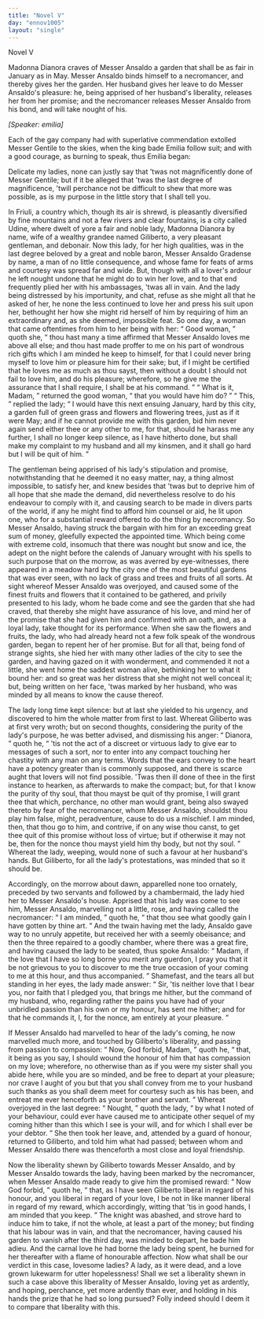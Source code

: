 ```yaml
---
title: "Novel V"
day: "ennov1005"
layout: "single"
---
```

<html>
 <head>
 </head>
 <body>
  <div id="nov1005" type="novella" who="emilia">
   <head>
    Novel V
   </head>
   <argument>
    <p>
     <milestone id="p00050001"/>
     <!--(i)-->
     Madonna Dianora craves of Messer Ansaldo a garden
 that shall be as fair in January as in May. Messer
 Ansaldo binds himself to a necromancer, and thereby
 gives her the garden. Her husband gives her leave
 to do Messer Ansaldo's pleasure: he, being apprised
 of her husband's liberality, releases her from her
 promise; and the necromancer releases Messer Ansaldo
 from his bond, and will take nought of his.
     <!--(/i)-->
    </p>
   </argument>
   <p>
    <i>
     [Speaker: emilia]
    </i>
   </p>
   <div3 type="commentary" who="author">
    <p>
     <milestone id="p00050002"/>
     <!--(sc)-->
     Each
     <!--(/sc)-->
     of the gay company had with superlative commendation
 extolled Messer Gentile to the skies, when the king bade Emilia
 follow suit; and with a good courage, as burning to speak, thus
 Emilia began:
    </p>
   </div3>
   <div3 type="commentary" who="emilia">
    <p>
     <milestone id="p00050003"/>
     Delicate my ladies, none can justly say that 'twas
 not magnificently done of Messer Gentile; but if it be alleged that
 'twas the last degree of magnificence, 'twill perchance not be
 difficult to shew that more was possible, as is my purpose in the little
 story that I shall tell you.
    </p>
   </div3>
   <p>
    <milestone id="p00050004"/>
    In Friuli, a country which, though its air is shrewd, is pleasantly
 diversified by fine mountains and not a few rivers and clear
 fountains, is a city called Udine, where dwelt of yore a fair and
 noble lady, Madonna Dianora by name, wife of a wealthy grandee
 named Giliberto, a very pleasant gentleman, and debonair. Now
 this lady, for her high qualities, was in the last degree beloved by
 a great and noble baron, Messer Ansaldo Gradense by name, a
 man of no little consequence, and whose fame for feats of arms and
 courtesy was spread far and wide.
    <milestone id="p00050005"/>
    But, though with all a lover's
 ardour he left nought undone that he might do to win her love, and
 to that end frequently plied her with his ambassages, 'twas all in
    <pb n="336"/>
    vain. And the lady being distressed by his importunity, and chat,
 refuse as she might all that he asked of her, he none the less
 continued to love her and press his suit upon her, bethought her how
 she might rid herself of him by requiring of him an extraordinary
 and, as she deemed, impossible feat.
    <milestone id="p00050006"/>
    So one day, a woman that came
 oftentimes from him to her being with her:
    <q direct="unspecified">
     Good woman,
    </q>
    quoth she,
    <q direct="unspecified">
     thou hast many a time affirmed that Messer Ansaldo
 loves me above all else; and thou hast made proffer to me on his
 part of wondrous rich gifts which I am minded he keep to himself,
 for that I could never bring myself to love him or pleasure him for
 their sake; but, if I might be certified that he loves me as
 much as thou sayst, then without a doubt I should not fail to love
 him, and do his pleasure; wherefore, so he give me the assurance
 that I shall require, I shall be at his command.
    </q>
    <milestone id="p00050007"/>
    <q direct="unspecified">
     What is it,
 Madam,
    </q>
    returned the good woman,
    <q direct="unspecified">
     that you would have him do?
    </q>
    <milestone id="p00050008"/>
    <q direct="unspecified">
     This,
    </q>
    replied the lady;
    <q direct="unspecified">
     I would have this next ensuing January,
 hard by this city, a garden full of green grass and flowers and
 flowering trees, just as if it were May; and if he cannot provide me
 with this garden, bid him never again send either thee or any other
 to me, for that, should he harass me any further, I shall no longer
 keep silence, as I have hitherto done, but shall make my complaint
 to my husband and all my kinsmen, and it shall go hard but I will be
 quit of him.
    </q>
   </p>
   <p>
    <milestone id="p00050009"/>
    The gentleman being apprised of his lady's stipulation and
 promise, notwithstanding that he deemed it no easy matter, nay, a
 thing almost impossible, to satisfy her, and knew besides that 'twas
 but to deprive him of all hope that she made the demand, did nevertheless
 resolve to do his endeavour to comply with it, and causing
 search to be made in divers parts of the world, if any he might find
 to afford him counsel or aid, he lit upon one, who for a substantial
 reward offered to do the thing by necromancy.
    <milestone id="p00050010"/>
    So Messer Ansaldo,
 having struck the bargain with him for an exceeding great sum of
 money, gleefully expected the appointed time. Which being come
 with extreme cold, insomuch that there was nought but snow and
 ice, the adept on the night before the calends of January wrought
 with his spells to such purpose that on the morrow, as was averred by
 eye-witnesses, there appeared in a meadow hard by the city one of
 the most beautiful gardens that was ever seen, with no lack of grass
    <pb n="337"/>
    and trees and fruits of all sorts.
    <milestone id="p00050011"/>
    At sight whereof Messer Ansaldo
 was overjoyed, and caused some of the finest fruits and flowers that
 it contained to be gathered, and privily presented to his lady, whom
 he bade come and see the garden that she had craved, that thereby
 she might have assurance of his love, and mind her of the promise
 that she had given him and confirmed with an oath, and, as a loyal
 lady, take thought for its performance.
    <milestone id="p00050012"/>
    When she saw the flowers
 and fruits, the lady, who had already heard not a few folk speak of
 the wondrous garden, began to repent her of her promise. But for
 all that, being fond of strange sights, she hied her with many other
 ladies of the city to see the garden, and having gazed on it with
 wonderment, and commended it not a little, she went home the
 saddest woman alive, bethinking her to what it bound her:
    <milestone id="p00050013"/>
    and so
 great was her distress that she might not well conceal it; but, being
 written on her face, 'twas marked by her husband, who was minded
 by all means to know the cause thereof.
   </p>
   <p>
    The lady long time kept silence: but at last she yielded to his
 urgency, and discovered to him the whole matter from first to last.
    <milestone id="p00050014"/>
    Whereat Giliberto was at first very wroth; but on second thoughts,
 considering the purity of the lady's purpose, he was better advised,
 and dismissing his anger:
    <q direct="unspecified">
     Dianora,
    </q>
    quoth he,
    <q direct="unspecified">
     'tis not the act
 of a discreet or virtuous lady to give ear to messages of such a sort,
 nor to enter into any compact touching her chastity with any man
 on any terms. Words that the ears convey to the heart have a
 potency greater than is commonly supposed, and there is scarce
 aught that lovers will not find possible.
     <milestone id="p00050015"/>
     'Twas then ill done of thee
 in the first instance to hearken, as afterwards to make the compact;
 but, for that I know the purity of thy soul, that thou mayst be quit
 of thy promise, I will grant thee that which, perchance, no other man
 would grant, being also swayed thereto by fear of the necromancer,
 whom Messer Ansaldo, shouldst thou play him false, might, peradventure,
 cause to do us a mischief.
     <milestone id="p00050016"/>
     I am minded, then, that thou
 go to him, and contrive, if on any wise thou canst, to get thee quit of
 this promise without loss of virtue; but if otherwise it may not be,
 then for the nonce thou mayst yield him thy body, but not thy soul.
    </q>
    <milestone id="p00050017"/>
    Whereat the lady, weeping, would none of such a favour at her
 husband's hands. But Giliberto, for all the lady's protestations, was
 minded that so it should be.
   </p>
   <pb n="338"/>
   <p>
    Accordingly, on the morrow about dawn, apparelled none too
 ornately, preceded by two servants and followed by a chambermaid,
 the lady hied her to Messer Ansaldo's house.
    <milestone id="p00050018"/>
    Apprised that his lady
 was come to see him, Messer Ansaldo, marvelling not a little, rose,
 and having called the necromancer:
    <q direct="unspecified">
     I am minded,
    </q>
    quoth he,
    <q direct="unspecified">
     that thou see what goodly gain I have gotten by thine art.
    </q>
    And
 the twain having met the lady, Ansaldo gave way to no unruly
 appetite, but received her with a seemly obeisance; and then the
 three repaired to a goodly chamber, where there was a great fire, and
 having caused the lady to be seated, thus spoke Ansaldo:
    <milestone id="p00050019"/>
    <q direct="unspecified">
     Madam,
 if the love that I have so long borne you merit any guerdon, I pray
 you that it be not grievous to you to discover to me the true occasion
 of your coming to me at this hour, and thus accompanied.
    </q>
    <milestone id="p00050020"/>
    Shamefast,
 and the tears all but standing in her eyes, the lady made
 answer:
    <q direct="unspecified">
     Sir, 'tis neither love that I bear you, nor faith that I
 pledged you, that brings me hither, but the command of my husband,
 who, regarding rather the pains you have had of your unbridled
 passion than his own or my honour, has sent me hither; and for that
 he commands it, I, for the nonce, am entirely at your pleasure.
    </q>
   </p>
   <p>
    <milestone id="p00050021"/>
    If Messer Ansaldo had marvelled to hear of the lady's coming,
 he now marvelled much more, and touched by Giliberto's liberality,
 and passing from passion to compassion:
    <milestone id="p00050022"/>
    <q direct="unspecified">
     Now, God forbid,
 Madam,
    </q>
    quoth he,
    <q direct="unspecified">
     that, it being as you say, I should wound the
 honour of him that has compassion on my love; wherefore, no
 otherwise than as if you were my sister shall you abide here, while
 you are so minded, and be free to depart at your pleasure; nor crave
 I aught of you but that you shall convey from me to your husband
 such thanks as you shall deem meet for courtesy such as his has been,
 and entreat me ever henceforth as your brother and servant.
    </q>
    <milestone id="p00050023"/>
    Whereat overjoyed in the last degree:
    <q direct="unspecified">
     Nought,
    </q>
    quoth the lady,
    <q direct="unspecified">
     by what I noted of your behaviour, could ever have caused me to
 anticipate other sequel of my coming hither than this which I see is
 your will, and for which I shall ever be your debtor.
    </q>
    She then
 took her leave, and, attended by a guard of honour, returned to
 Giliberto, and told him what had passed; between whom and Messer
 Ansaldo there was thenceforth a most close and loyal friendship.
   </p>
   <p>
    <milestone id="p00050024"/>
    Now the liberality shewn by Giliberto towards Messer Ansaldo,
 and by Messer Ansaldo towards the lady, having been marked by
    <pb n="339"/>
    the necromancer, when Messer Ansaldo made ready to give him the
 promised reward:
    <q direct="unspecified">
     Now God forbid,
    </q>
    quoth he,
    <q direct="unspecified">
     that, as I have
 seen Giliberto liberal in regard of his honour, and you liberal in
 regard of your love, I be not in like manner liberal in regard of my
 reward, which accordingly, witting that 'tis in good hands, I am
 minded that you keep.
    </q>
    <milestone id="p00050025"/>
    The knight was abashed, and strove hard
 to induce him to take, if not the whole, at least a part of the money;
 but finding that his labour was in vain, and that the necromancer,
 having caused his garden to vanish after the third day, was minded
 to depart, he bade him adieu. And the carnal love he had borne
 the lady being spent, he burned for her thereafter with a flame of
 honourable affection.
    <milestone id="p00050026"/>
    Now what shall be our verdict in this case,
 lovesome ladies? A lady, as it were dead, and a love grown lukewarm
 for utter hopelessness! Shall we set a liberality shewn in such
 a case above this liberality of Messer Ansaldo, loving yet as ardently,
 and hoping, perchance, yet more ardently than ever, and holding
 in his hands the prize that he had so long pursued? Folly indeed
 should I deem it to compare that liberality with this.
   </p>
  </div>
 </body>
</html>